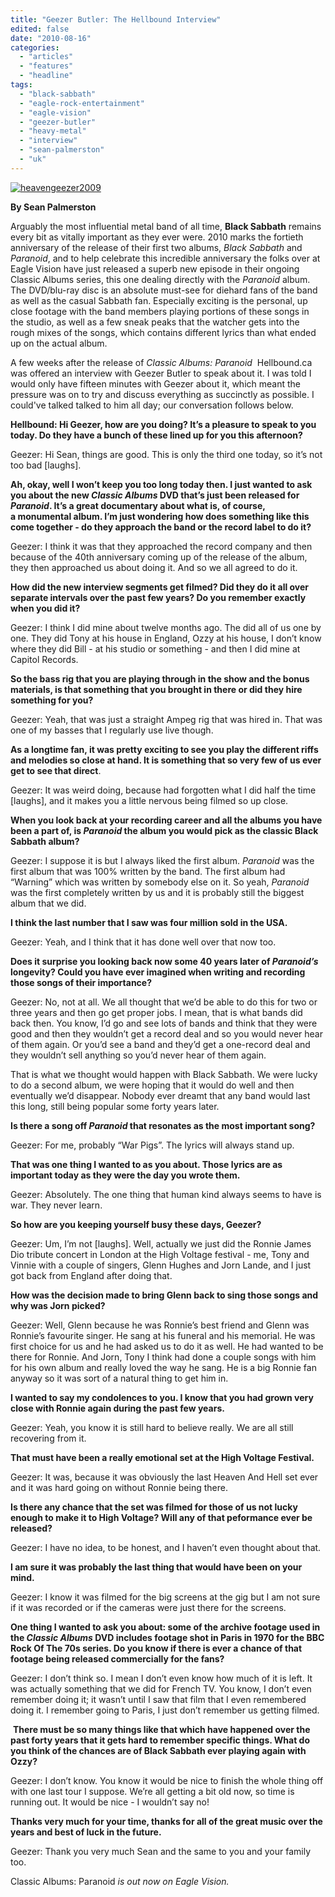 ```yaml
---
title: "Geezer Butler: The Hellbound Interview"
edited: false
date: "2010-08-16"
categories:
  - "articles"
  - "features"
  - "headline"
tags:
  - "black-sabbath"
  - "eagle-rock-entertainment"
  - "eagle-vision"
  - "geezer-butler"
  - "heavy-metal"
  - "interview"
  - "sean-palmerston"
  - "uk"
---
```


[![](http://www.hellbound.ca/wp-content/uploads/2010/08/heavengeezer2009-244x300.jpg "heavengeezer2009")](http://www.hellbound.ca/wp-content/uploads/2010/08/heavengeezer2009.jpg)

**By Sean Palmerston**

Arguably the most influential metal band of all time, **Black Sabbath** remains every bit as vitally important as they ever were. 2010 marks the fortieth anniversary of the release of their first two albums, _Black Sabbath_ and _Paranoid_, and to help celebrate this incredible anniversary the folks over at Eagle Vision have just released a superb new episode in their ongoing Classic Albums series, this one dealing directly with the _Paranoid_ album. The DVD/blu-ray disc is an absolute must-see for diehard fans of the band as well as the casual Sabbath fan. Especially exciting is the personal, up close footage with the band members playing portions of these songs in the studio, as well as a few sneak peaks that the watcher gets into the rough mixes of the songs, which contains different lyrics than what ended up on the actual album.

A few weeks after the release of _Classic Albums: Paranoid_  Hellbound.ca was offered an interview with Geezer Butler to speak about it. I was told I would only have fifteen minutes with Geezer about it, which meant the pressure was on to try and discuss everything as succinctly as possible. I could've talked talked to him all day; our conversation follows below.

**Hellbound: Hi Geezer, how are you doing? It’s a pleasure to speak to you today. Do they have a bunch of these lined up for you this afternoon?**

Geezer: Hi Sean, things are good. This is only the third one today, so it’s not too bad \[laughs\].

**Ah, okay, well I won’t keep you too long today then. I just wanted to ask you about the new _Classic Albums_ DVD that’s just been released for _Paranoid_. It’s a great documentary about what is, of course, a monumental album. I’m just wondering how does something like this come together - do they approach the band or the record label to do it?**

Geezer: I think it was that they approached the record company and then because of the 40th anniversary coming up of the release of the album, they then approached us about doing it. And so we all agreed to do it.

**How did the new interview segments get filmed? Did they do it all over separate intervals over the past few years? Do you remember exactly when you did it?**

Geezer: I think I did mine about twelve months ago. The did all of us one by one. They did Tony at his house in England, Ozzy at his house, I don’t know where they did Bill - at his studio or something - and then I did mine at Capitol Records.

**So the bass rig that you are playing through in the show and the bonus materials, is that something that you brought in there or did they hire something for you?**

Geezer: Yeah, that was just a straight Ampeg rig that was hired in. That was one of my basses that I regularly use live though.

**As a longtime fan, it was pretty exciting to see you play the different riffs and melodies so close at hand. It is something that so very few of us ever get to see that direct**.

Geezer: It was weird doing, because had forgotten what I did half the time \[laughs\], and it makes you a little nervous being filmed so up close.

**When you look back at your recording career and all the albums you have been a part of, is _Paranoid_ the album you would pick as the classic Black Sabbath album?**

Geezer: I suppose it is but I always liked the first album. _Paranoid_ was the first album that was 100% written by the band. The first album had “Warning” which was written by somebody else on it. So yeah, _Paranoid_ was the first completely written by us and it is probably still the biggest album that we did.

**I think the last number that I saw was four million sold in the USA.**

Geezer: Yeah, and I think that it has done well over that now too.

**Does it surprise you looking back now some 40 years later of _Paranoid’s_ longevity? Could you have ever imagined when writing and recording those songs of their importance?**

Geezer: No, not at all. We all thought that we’d be able to do this for two or three years and then go get proper jobs. I mean, that is what bands did back then. You know, I’d go and see lots of bands and think that they were good and then they wouldn’t get a record deal and so you would never hear of them again. Or you’d see a band and they’d get a one-record deal and they wouldn’t sell anything so you’d never hear of them again.

That is what we thought would happen with Black Sabbath. We were lucky to do a second album, we were hoping that it would do well and then eventually we’d disappear. Nobody ever dreamt that any band would last this long, still being popular some forty years later.

**Is there a song off _Paranoid_ that resonates as the most important song?**

Geezer: For me, probably “War Pigs”. The lyrics will always stand up.

**That was one thing I wanted to as you about. Those lyrics are as important today as they were the day you wrote them.**

Geezer: Absolutely. The one thing that human kind always seems to have is war. They never learn.

**So how are you keeping yourself busy these days, Geezer?**

Geezer: Um, I’m not \[laughs\]. Well, actually we just did the Ronnie James Dio tribute concert in London at the High Voltage festival - me, Tony and Vinnie with a couple of singers, Glenn Hughes and Jorn Lande, and I just got back from England after doing that.

**How was the decision made to bring Glenn back to sing those songs and why was Jorn picked?**

Geezer: Well, Glenn because he was Ronnie’s best friend and Glenn was Ronnie’s favourite singer. He sang at his funeral and his memorial. He was first choice for us and he had asked us to do it as well. He had wanted to be there for Ronnie. And Jorn, Tony I think had done a couple songs with him for his own album and really loved the way he sang. He is a big Ronnie fan anyway so it was sort of a natural thing to get him in.

**I wanted to say my condolences to you. I know that you had grown very close with Ronnie again during the past few years.**

Geezer: Yeah, you know it is still hard to believe really. We are all still recovering from it.

**That must have been a really emotional set at the High Voltage Festival.**

Geezer: It was, because it was obviously the last Heaven And Hell set ever and it was hard going on without Ronnie being there.

**Is there any chance that the set was filmed for those of us not lucky enough to make it to High Voltage? Will any of that peformance ever be released?**

Geezer: I have no idea, to be honest, and I haven’t even thought about that.

**I am sure it was probably the last thing that would have been on your mind.**

Geezer: I know it was filmed for the big screens at the gig but I am not sure if it was recorded or if the cameras were just there for the screens.

**One thing I wanted to ask you about: some of the archive footage used in the _Classic Albums_ DVD includes footage shot in Paris in 1970 for the BBC Rock Of The 70s series. Do you know if there is ever a chance of that footage being released commercially for the fans?**

Geezer: I don’t think so. I mean I don’t even know how much of it is left. It was actually something that we did for French TV. You know, I don’t even remember doing it; it wasn’t until I saw that film that I even remembered doing it. I remember going to Paris, I just don’t remember us getting filmed.

 **There must be so many things like that which have happened over the past forty years that it gets hard to remember specific things. What do you think of the chances are of Black Sabbath ever playing again with Ozzy?**

Geezer: I don’t know. You know it would be nice to finish the whole thing off with one last tour I suppose. We’re all getting a bit old now, so time is running out. It would be nice - I wouldn’t say no!

**Thanks very much for your time, thanks for all of the great music over the years and best of luck in the future.**

Geezer: Thank you very much Sean and the same to you and your family too.

Classic Albums: Paranoid _is out now on Eagle Vision._
